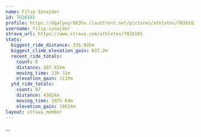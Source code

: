 ```yaml
---
name: Filip Sznajder
id: 7026101
profile: https://dgalywyr863hv.cloudfront.net/pictures/athletes/7026101/2123836/18/large.jpg
username: filip-sznajder
strava_url: https://www.strava.com/athletes/7026101
stats:
  biggest_ride_distance: 335.92km
  biggest_climb_elevation_gain: 637.2m
  recent_ride_totals:
    count: 6
    distance: 307.81km
    moving_time: 13h 31m
    elevation_gain: 1119m
  ytd_ride_totals:
    count: 87
    distance: 4302km
    moving_time: 197h 04m
    elevation_gain: 19514m
layout: strava_member
--- 
```

...
